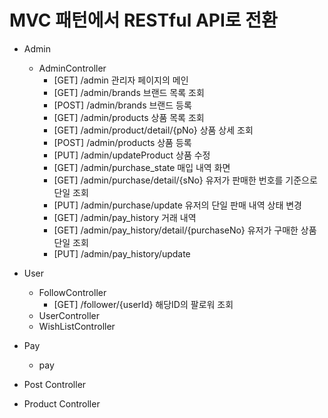 # MVC 패턴에서 RESTful API로 전환

- Admin
    - AdminController
        - [GET]     /admin                          관리자 페이지의 메인
        - [GET]     /admin/brands                   브랜드 목록 조회
        - [POST]    /admin/brands                   브랜드 등록
        - [GET]     /admin/products                 상품 목록 조회
        - [GET]     /admin/product/detail/{pNo}     상품 상세 조회
        - [POST]    /admin/products                 상품 등록
        - [PUT]     /admin/updateProduct            상품 수정
        - [GET]     /admin/purchase_state           매입 내역 화면
        - [GET]     /admin/purchase/detail/{sNo}    유저가 판매한 번호를 기준으로
                                                    단일 조회
        - [PUT]     /admin/purchase/update          유저의 단일 판매 내역 상태 변경
        - [GET]     /admin/pay_history              거래 내역 
        - [GET]     /admin/pay_history/detail/{purchaseNo}
                    유저가 구매한 상품 단일 조회
        - [PUT]     /admin/pay_history/update       

- User
    - FollowController
        - [GET] /follower/{userId}  해당ID의 팔로워 조회
    - UserController
    - WishListController

- Pay
    - pay
- Post Controller
- Product Controller
